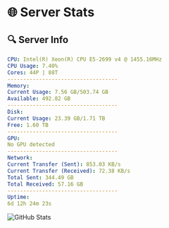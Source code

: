 # 🌐 Server Stats
## 🔍 Server Info
```yaml
CPU: Intel(R) Xeon(R) CPU E5-2699 v4 @ 1455.16MHz
CPU Usage: 7.40%
Cores: 44P | 88T
-----------------------------------
Memory:
Current Usage: 7.56 GB/503.74 GB
Available: 492.82 GB
-----------------------------------
Disk:
Current Usage: 23.39 GB/1.71 TB
Free: 1.60 TB
-----------------------------------
GPU:
No GPU detected
-----------------------------------
Network:
Current Transfer (Sent): 853.03 KB/s
Current Transfer (Received): 72.38 KB/s
Total Sent: 344.49 GB
Total Received: 57.16 GB
-----------------------------------
Uptime:
6d 12h 24m 23s
```
![GitHub Stats](https://img.shields.io/badge/Updated-2025-04-26_05:33:11-blue)